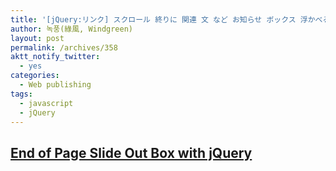 ```yaml
---
title: '[jQuery:リンク] スクロール 終りに 関連 文 など お知らせ ボックス 浮かべる'
author: 녹풍(綠風, Windgreen)
layout: post
permalink: /archives/358
aktt_notify_twitter:
  - yes
categories:
  - Web publishing
tags:
  - javascript
  - jQuery
---
```

<!--  END header  -->

<!--  BEGIN content  -->

<!--  begin recent posts  -->

<!--  begin post  -->

<div class="post_views">
  <div style="display: none;">
    2,841 views
  </div></p>
</div>

## <a target="_blank" href="http://tympanus.net/codrops/2010/04/13/end-of-page-slide-out-box/">End of Page Slide Out Box with jQuery</a>